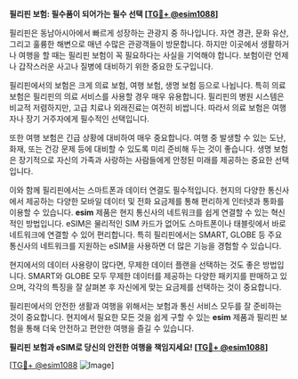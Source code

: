 **필리핀 보험: 필수품이 되어가는 필수 선택 [[TG💪+ @esim1088](https://t.me/s/esim1088)]**

필리핀은 동남아시아에서 빠르게 성장하는 관광지 중 하나입니다. 자연 경관, 문화 유산, 그리고 훌륭한 해변으로 매년 수많은 관광객들이 방문합니다. 하지만 이곳에서 생활하거나 여행을 할 때는 필리핀 보험이 꼭 필요하다는 사실을 기억해야 합니다. 보험이란 언제나 갑작스러운 사고나 질병에 대비하기 위한 중요한 도구입니다.

필리핀에서의 보험은 크게 의료 보험, 여행 보험, 생명 보험 등으로 나뉩니다. 특히 의료 보험은 필리핀의 의료 서비스를 사용할 경우 매우 유용합니다. 필리핀의 병원 시스템은 비교적 저렴하지만, 고급 치료나 외래진료는 여전히 비쌉니다. 따라서 의료 보험은 여행자나 장기 거주자에게 필수적인 선택입니다.

또한 여행 보험은 긴급 상황에 대비하여 매우 중요합니다. 여행 중 발생할 수 있는 도난, 화재, 또는 건강 문제 등에 대비할 수 있도록 미리 준비해 두는 것이 좋습니다. 생명 보험은 장기적으로 자신의 가족과 사랑하는 사람들에게 안정된 미래를 제공하는 중요한 선택입니다.

이와 함께 필리핀에서는 스마트폰과 데이터 연결도 필수적입니다. 현지의 다양한 통신사에서 제공하는 다양한 모바일 데이터 및 전화 요금제를 통해 편리하게 인터넷과 통화를 이용할 수 있습니다. **esim** 제품은 현지 통신사의 네트워크를 쉽게 연결할 수 있는 혁신적인 방법입니다. eSIM은 물리적인 SIM 카드가 없어도 스마트폰이나 태블릿에서 바로 네트워크에 연결할 수 있어 편리합니다. 특히 필리핀에서는 SMART, GLOBE 등 주요 통신사의 네트워크를 지원하는 eSIM을 사용하면 더 많은 기능을 경험할 수 있습니다.

현지에서의 데이터 사용량이 많다면, 무제한 데이터 플랜을 선택하는 것도 좋은 방법입니다. SMART와 GLOBE 모두 무제한 데이터를 제공하는 다양한 패키지를 판매하고 있으며, 각각의 특징을 잘 살펴본 후 자신에게 맞는 요금제를 선택하는 것이 중요합니다.

필리핀에서의 안전한 생활과 여행을 위해서는 보험과 통신 서비스 모두를 잘 준비하는 것이 중요합니다. 현지에서 필요한 모든 것을 쉽게 구할 수 있는 **esim** 제품과 필리핀 보험을 통해 더욱 안전하고 편안한 여행을 즐길 수 있습니다.

**필리핀 보험과 eSIM로 당신의 안전한 여행을 책임지세요! [[TG💪+ @esim1088](https://t.me/s/esim1088)]**

[[TG💪+ @esim1088](https://t.me/s/esim1088) ![Image](https://i.postimg.cc/Y0z9fWf4/image.png)]
